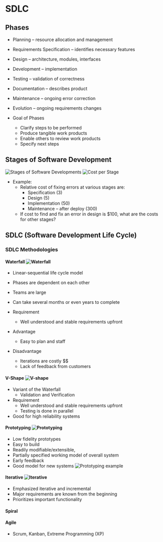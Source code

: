 # SDLC
## Phases
* Planning – resource allocation and management
* Requirements Specification – identifies necessary  features
* Design – architecture, modules, interfaces
* Development – implementation
* Testing – validation of correctness
* Documentation – describes product
* Maintenance – ongoing error correction
* Evolution – ongoing requirements changes

* Goal of Phases
    * Clarify steps to be performed
    * Produce tangible work products
    * Enable others to review work products
    * Specify next steps

## Stages of Software Development
![Stages of Software Developments](../images/StagesOfSoftwareDevelopment.png)
![Cost per Stage](../images/CostPerStage.png)


* Example: 
    * Relative cost of fixing errors at various stages  are:
        * Specification (3)
        * Design (5)
        * Implementation (50)
        * Maintenance – after deploy (300)
    * If cost to find and fix an error in design is $100, what are the costs for other stages?

## SDLC (Software Development Life Cycle)
### SDLC Methodologies
#### Waterfall ![Waterfall](../images/Waterfall.png)
* Linear-sequential life cycle model
* Phases are dependent on each other
* Teams are large
* Can take several months or even years to complete

* Requirement
    * Well understood and  stable requirements upfront
* Advantage 
    * Easy to plan and staff
* Disadvantage
    * Iterations are costly $$
    * Lack of feedback from customers

#### V-Shape ![V-shape](../images/V-shape.png)
* Variant of the Waterfall
    * Validation and Verification
* Requirement
    * Well understood and  stable requirements upfront
    * Testing is done in parallel
* Good for high reliability systems

#### Prototyping ![Prototyping](../images/Prototyping.png)
* Low fidelity prototypes
* Easy to build
* Readily modifiable/extensible, 
* Partially specified working model of overall system
* Early feedback 
* Good model for new systems
![Prototyping example](../images/PrototypingExample.png)
#### Iterative ![Iterative](../images/Iterative.png)
* Emphasized iterative and incremental
* Major requirements are known from the beginning
* Prioritizes important functionality

#### Spiral
#### Agile
* Scrum, Kanban, Extreme Programming (XP)

